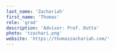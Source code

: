 ```yaml
---
last_name: 'Zachariah'
first_name: 'Thomas'
role: 'grad'
description: 'Advisor: Prof. Dutta'
photo: 'tzachari.png'
website: 'https://thomaszachariah.com/'
---
```

